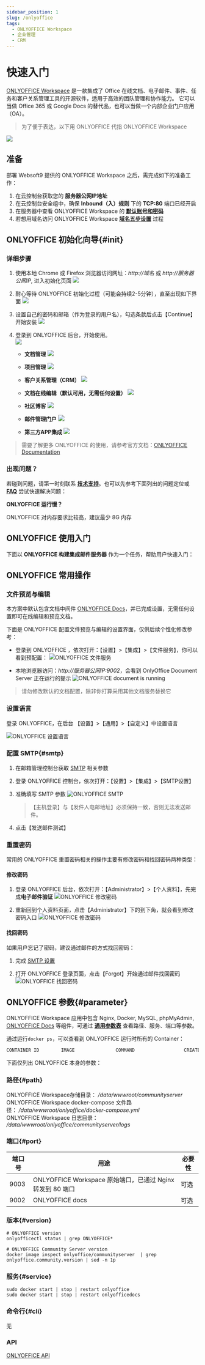```yaml
---
sidebar_position: 1
slug: /onlyoffice
tags:
  - ONLYOFFICE Workspace
  - 企业管理
  - CRM
---
```


# 快速入门

[ONLYOFFICE Workspace](https://onlyoffice.com) 是一款集成了 Office 在线文档、电子邮件、事件、任务和客户关系管理工具的开源软件，适用于高效的团队管理和协作能力。 它可以当做 Office 365 或 Google Docs 的替代品，也可以当做一个内部企业门户应用（OA）。

> 为了便于表达，以下用 ONLYOFFICE 代指 ONLYOFFICE Workspace  


![](http://libs.websoft9.com/Websoft9/DocsPicture/zh/onlyoffice/onlyoffice-websoft9-001.png)

## 准备

部署 Websoft9 提供的 ONLYOFFICE Workspace 之后，需完成如下的准备工作：

1. 在云控制台获取您的 **服务器公网IP地址** 
2. 在云控制台安全组中，确保 **Inbound（入）规则** 下的 **TCP:80** 端口已经开启
3. 在服务器中查看 ONLYOFFICE Workspace 的 **[默认账号和密码](./setup/credentials#getpw)**  
4. 若想用域名访问  ONLYOFFICE Workspace **[域名五步设置](./dns#domain)** 过程


## ONLYOFFICE 初始化向导{#init}

### 详细步骤

1. 使用本地 Chrome 或 Firefox 浏览器访问网址：*http://域名* 或 *http://服务器公网IP*, 进入初始化页面
   ![](https://libs.websoft9.com/Websoft9/DocsPicture/zh/onlyoffice/onlyoffice-installwait-websoft9.png)

2. 耐心等待 ONLYOFFICE 初始化过程（可能会持续2-5分钟），直至出现如下界面
   ![](https://libs.websoft9.com/Websoft9/DocsPicture/zh/onlyoffice/onlyoffice-install-websoft9.png)

3. 设置自己的密码和邮箱（作为登录的用户名），勾选条款后点击【Continue】开始安装
   ![](https://libs.websoft9.com/Websoft9/DocsPicture/zh/onlyoffice/onlyoffice-bk-websoft9.png)

4. 登录到 ONLYOFFICE 后台，开始使用。  
   ![](http://libs.websoft9.com/Websoft9/DocsPicture/zh/onlyoffice/onlyoffice-websoft9-001.png)

   * **文档管理**
     ![](https://libs.websoft9.com/Websoft9/DocsPicture/zh/onlyoffice/onlyoffice-websoft9-002.png)

   * **项目管理**
     ![](https://libs.websoft9.com/Websoft9/DocsPicture/zh/onlyoffice/onlyoffice-websoft9-003.png)

   * **客户关系管理（CRM）**
     ![](https://libs.websoft9.com/Websoft9/DocsPicture/zh/onlyoffice/onlyoffice-websoft9-004.png)

   * **文档在线编辑（默认可用，无需任何设置）**
     ![](https://libs.websoft9.com/Websoft9/DocsPicture/zh/onlyoffice/onlyoffice-websoft9-005.png)

   * **社区博客**
     ![](https://libs.websoft9.com/Websoft9/DocsPicture/zh/onlyoffice/onlyoffice-function-club-websoft9.png)

   * **邮件管理门户**
     ![](https://libs.websoft9.com/Websoft9/DocsPicture/zh/onlyoffice/onlyoffice-function-email-websoft9.png)

   * **第三方APP集成**
     ![](https://libs.websoft9.com/Websoft9/DocsPicture/zh/onlyoffice/onlyoffice-function-apps-websoft9.png)

> 需要了解更多 ONLYOFFICE 的使用，请参考官方文档：[ONLYOFFICE Documentation](https://helpcenter.onlyoffice.com/server/docker/opensource/index.aspx)


### 出现问题？

若碰到问题，请第一时刻联系 **[技术支持](./helpdesk)**。也可以先参考下面列出的问题定位或  **[FAQ](./faq#setup)** 尝试快速解决问题：

**ONLYOFFICE 运行慢？**

ONLYOFFICE 对内存要求比较高，建议最少 8G 内存

## ONLYOFFICE 使用入门

下面以 **ONLYOFFICE 构建集成邮件服务器** 作为一个任务，帮助用户快速入门：



## ONLYOFFICE 常用操作

### 文件预览与编辑

本方案中默认包含文档中间件 [ONLYOFFICE Docs](./onlyofficedocs)，并已完成设置，无需任何设置即可在线编辑和预览文档。

下面是 ONLYOFFICE 配置文件预览与编辑的设置界面，仅供后续个性化修改参考：

* 登录到 ONLYOFFICE ，依次打开：【设置】>【集成】>【文件服务】，你可以看到预配置：
  ![ONLYOFFICE 文件服务](https://libs.websoft9.com/Websoft9/DocsPicture/zh/onlyoffice/onlyoffice-preview-websoft9.png)

* 本地浏览器访问：*http://服务器公网IP:9002*，会看到 OnlyOffice Document Server 正在运行的提示 
   ![ONLYOFFICE document is running ](https://libs.websoft9.com/Websoft9/DocsPicture/zh/onlyoffice/onlyoffice-dkisrunning-websoft9.png)

> 请勿修改默认的文档配置，除非你打算采用其他文档服务替换它

### 设置语言

登录 ONLYOFFICE，在后台 【设置】>【通用】>【自定义】中设置语言

![ONLYOFFICE 设置语言](https://libs.websoft9.com/Websoft9/DocsPicture/zh/onlyoffice/onlyoffice-lanuageset-websoft9.png)

### 配置 SMTP{#smtp}

1. 在邮箱管理控制台获取 [SMTP](./automation/smtp) 相关参数
   
2. 登录 ONLYOFFICE 控制台，依次打开：【设置】>【集成】>【SMTP设置】

3. 准确填写 SMTP 参数
   ![ONLYOFFICE SMTP](https://libs.websoft9.com/Websoft9/DocsPicture/zh/onlyoffice/onlyoffice-smtp-1-websoft9.png)

   > 【主机登录】与【发件人电邮地址】必须保持一致，否则无法发送邮件。

4. 点击【发送邮件测试】


### 重置密码

常用的 ONLYOFFICE 重置密码相关的操作主要有修改密码和找回密码两种类型：

#### 修改密码

1. 登录 ONLYOFFICE 后台，依次打开：【Administrator】>【个人资料】，先完成**电子邮件验证**
  ![ONLYOFFICE 修改密码](https://libs.websoft9.com/Websoft9/DocsPicture/zh/onlyoffice/onlyoffice-modifypw001-websoft9.png)

2. 重新回到个人资料页面，点击【Administrator】下的到下角，就会看到修改密码入口
  ![ONLYOFFICE 修改密码](https://libs.websoft9.com/Websoft9/DocsPicture/zh/onlyoffice/onlyoffice-modifypw002-websoft9.png)

#### 找回密码

如果用户忘记了密码，建议通过邮件的方式找回密码：

1. 完成 [SMTP 设置](#smtp)

2. 打开 ONLYOFFICE 登录页面，点击【Forgot】开始通过邮件找回密码
  ![ONLYOFFICE 找回密码](https://libs.websoft9.com/Websoft9/DocsPicture/zh/onlyoffice/onlyoffice-forgetpw-websoft9.png)


## ONLYOFFICE 参数{#parameter}

ONLYOFFICE Workspace 应用中包含 Nginx, Docker, MySQL, phpMyAdmin, [ONLYOFFICE Docs](./onlyofficedocs) 等组件，可通过 **[通用参数表](./setup/parameter)** 查看路径、服务、端口等参数。

通过运行`docker ps`，可以查看到 ONLYOFFICE 运行时所有的 Container：

```bash
CONTAINER ID        IMAGE               COMMAND                  CREATED             STATUS              PORTS                                NAMES
```


下面仅列出 ONLYOFFICE 本身的参数：

### 路径{#path}

ONLYOFFICE Workspace存储目录： */data/wwwroot/communityserver*  
ONLYOFFICE Workspace docker-compose 文件路径： */data/wwwroot/onlyoffice/docker-compose.yml*  
ONLYOFFICE Workspace 日志目录： */data/wwwroot/onlyoffice/communityserver/logs*

### 端口{#port}

| 端口号 | 用途                                          | 必要性 |
| ------ | --------------------------------------------- | ------ |
| 9003   | ONLYOFFICE Workspace 原始端口，已通过 Nginx 转发到 80 端口 | 可选   |
| 9002   | ONLYOFFICE docs  | 可选   |


### 版本{#version}

```shell
# ONLYOFFICE version
onlyofficectl status | grep ONLYOFFICE*

# ONLYOFFICE Community Server version
docker image inspect onlyoffice/communityserver  | grep onlyoffice.community.version | sed -n 1p
```

### 服务{#service}

```shell
sudo docker start | stop | restart onlyoffice
sudo docker start | stop | restart onlyofficedocs
```

### 命令行{#cli}

无

### API

[ONLYOFFICE API](https://api.onlyoffice.com/)

